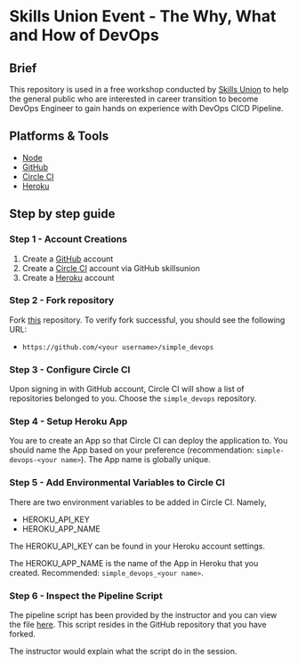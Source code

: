 # Skills Union Event - The Why, What and How of DevOps

## Brief

This repository is used in a free workshop conducted by [Skills Union](www.skillsunion.com) to help the general public who are interested in career transition to become DevOps Engineer to gain hands on experience with DevOps CICD Pipeline.

## Platforms & Tools

- [Node](https://nodejs.org/en/)
- [GitHub](https://www.github.com)
- [Circle CI](https://www.circleci.com)
- [Heroku](https://www.heroku.com)

## Step by step guide

### Step 1 - Account Creations

1. Create a [GitHub](https://github.com/) account
1. Create a [Circle CI](https://circleci.com/) account via GitHub skillsunion
1. Create a [Heroku](https://heroku.com/) account

### Step 2 - Fork repository

Fork [this](https://github.com/edisonzsq/simple_devops) repository. To verify fork successful, you should see the following URL:

- `https://github.com/<your username>/simple_devops`

### Step 3 - Configure Circle CI

Upon signing in with GitHub account, Circle CI will show a list of repositories belonged to you. Choose the `simple_devops` repository.

### Step 4 - Setup Heroku App

You are to create an App so that Circle CI can deploy the application to. You should name the App based on your preference (recommendation: `simple-devops-<your name>`). The App name is globally unique.

### Step 5 - Add Environmental Variables to Circle CI

There are two environment variables to be added in Circle CI. Namely, 

- HEROKU_API_KEY
- HEROKU_APP_NAME

The HEROKU_API_KEY can be found in your Heroku account settings.

The HEROKU_APP_NAME is the name of the App in Heroku that you created. Recommended: `simple_devops_<your name>`.

### Step 6 - Inspect the Pipeline Script

The pipeline script has been provided by the instructor and you can view the file [here](./.circleci/config.yml). This script resides in the GitHub repository that you have forked.

The instructor would explain what the script do in the session.
